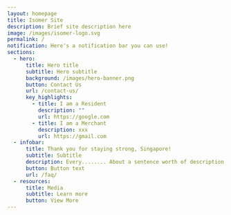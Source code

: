 ```yaml
---
layout: homepage
title: Isomer Site
description: Brief site description here
image: /images/isomer-logo.svg
permalink: /
notification: Here's a notification bar you can use!
sections:
  - hero:
      title: Hero title
      subtitle: Hero subtitle
      background: /images/hero-banner.png
      button: Contact Us
      url: /contact-us/
      key_highlights:
        - title: I am a Resident
          description: ""
          url: https://google.com
        - title: I am a Merchant
          description: xxx
          url: https://gmail.com
  - infobar:
      title: Thank you for staying strong, Singapore!
      subtitle: Subtitle
      description: Every........ About a sentence worth of description here
      button: Button text
      url: /faq/
  - resources:
      title: Media
      subtitle: Learn more
      button: View More
---
```

